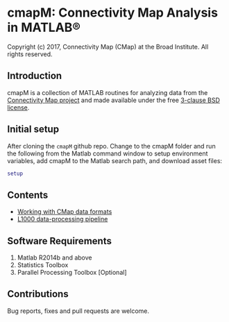 cmapM: Connectivity Map Analysis in MATLAB&reg;
===============================================
Copyright (c) 2017, Connectivity Map (CMap) at the Broad Institute. All rights reserved.

Introduction
------------
cmapM is a collection of MATLAB routines for analyzing data from the [Connectivity Map project](https://clue.io) and made available under the free [3-clause BSD license](LICENSE.txt).

Initial setup
---
After cloning the `cmapM` github repo. Change to the cmapM folder and run the
following from the Matlab command window to setup environment variables,
add cmapM to the Matlab search path, and download asset files:
```matlab
setup
```

Contents
--------
* [Working with CMap data formats](docs/Formats.md)
* [L1000 data-processing pipeline](docs/DataPipeline.md)

Software Requirements
---------------------
1. Matlab R2014b and above
2. Statistics Toolbox
3. Parallel Processing Toolbox [Optional]

Contributions
-------------
Bug reports, fixes and pull requests are welcome.
